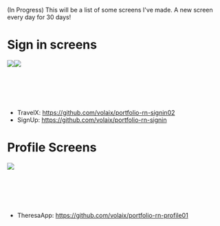 (In Progress)
This will be a list of some screens I've made.
A new screen every day for 30 days!

# Sign in screens

<div style="display: flex; flex-direction: row; margin-bottom: 50px">
  <img src="https://user-images.githubusercontent.com/16506248/35615954-a42eb0b0-06ae-11e8-8331-8dde2bcf7410.gif" />
  <img src="https://user-images.githubusercontent.com/16506248/35502604-7bbf0a22-0518-11e8-8e15-8e3e3fa3c127.gif" />
</div>
<br /><br />

* TravelX: https://github.com/volaix/portfolio-rn-signin02
* SignUp: https://github.com/volaix/portfolio-rn-signin

# Profile Screens
<div style="display: flex; flex-direction: row; margin-bottom: 50px">
  <img src="https://user-images.githubusercontent.com/16506248/35897775-d602bb00-0bfd-11e8-916a-6f2e3fe74567.gif" />
</div>
<br /><br />

* TheresaApp: https://github.com/volaix/portfolio-rn-profile01
